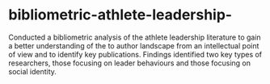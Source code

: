 # bibliometric-athlete-leadership-
Conducted a bibliometric analysis of the athlete leadership literature to gain a better understanding of the to author landscape from an intellectual point of view and to identify key publications. Findings identified two key types of researchers, those focusing on leader behaviours and those focusing on social identity.
